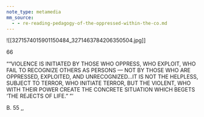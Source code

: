 ```yaml
---
note_type: metamedia
mm_source:
  - - re-reading-pedagogy-of-the-oppressed-within-the-co.md
---
```


![[3271574015901150484_3271463784206350504.jpg]]

66

““VIOLENCE IS INITIATED BY THOSE
WHO OPPRESS, WHO EXPLOIT, WHO
FAIL TO RECOGNIZE OTHERS AS
PERSONS — NOT BY THOSE WHO ARE
OPPRESSED, EXPLOITED, AND
UNRECOGNIZED...IT IS NOT THE
HELPLESS, SUBJECT TO TERROR, WHO
INITIATE TERROR, BUT THE VIOLENT,
WHO WITH THEIR POWER CREATE THE
CONCRETE SITUATION WHICH BEGETS
‘THE REJECTS OF LIFE.” ”’

B. 55 ,,


